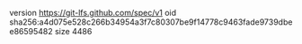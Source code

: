 version https://git-lfs.github.com/spec/v1
oid sha256:a4d075e528c266b34954a3f7c80307be9f14778c9463fade9739dbee86595482
size 4486
